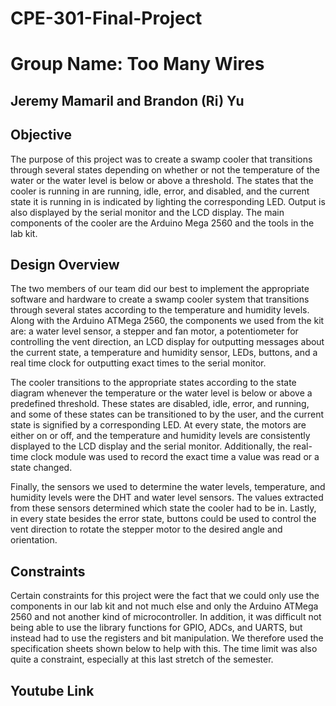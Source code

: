 # CPE-301-Final-Project
# Group Name: Too Many Wires
## Jeremy Mamaril and Brandon (Ri) Yu

## Objective
The purpose of this project was to create a swamp cooler that transitions through several states depending on whether or not the temperature of the water or the water level is below or above a threshold. The states that the cooler is running in are running, idle, error, and disabled, and the current state it is running in is indicated by lighting the corresponding LED. Output is also displayed by the serial monitor and the LCD display. The main components of the cooler are the Arduino Mega 2560 and the tools in the lab kit.

## Design Overview
The two members of our team did our best to implement the appropriate software and hardware to create a swamp cooler system that transitions through several states according to the temperature and humidity levels. Along with the Arduino ATMega 2560, the components we used from the kit are: a water level sensor, a stepper and fan motor, a potentiometer for controlling the vent direction, an LCD display for outputting messages about the current state, a temperature and humidity sensor, LEDs, buttons, and a real time clock for outputting exact times to the serial monitor.

The cooler transitions to the appropriate states according to the state diagram whenever the temperature or the water level is below or above a predefined threshold. These states are disabled, idle, error, and running, and some of these states can be transitioned to by the user, and the current state is signified by a corresponding LED. At every state, the motors are either on or off, and the temperature and humidity levels are consistently displayed to the LCD display and the serial monitor. Additionally, the real-time clock module was used to record the exact time a value was read or a state changed.

Finally, the sensors we used to determine the water levels, temperature, and humidity levels were the DHT and water level sensors. The values extracted from these sensors determined which state the cooler had to be in. Lastly, in every state besides the error state, buttons could be used to control the vent direction to rotate the stepper motor to the desired angle and orientation.

## Constraints
Certain constraints for this project were the fact that we could only use the components in our lab kit and not much else and only the Arduino ATMega 2560 and not another kind of microcontroller. In addition, it was difficult not being able to use the library functions for GPIO, ADCs, and UARTS, but instead had to use the registers and bit manipulation. We therefore used the specification sheets shown below to help with this. The time limit was also quite a constraint, especially at this last stretch of the semester.

## Youtube Link
